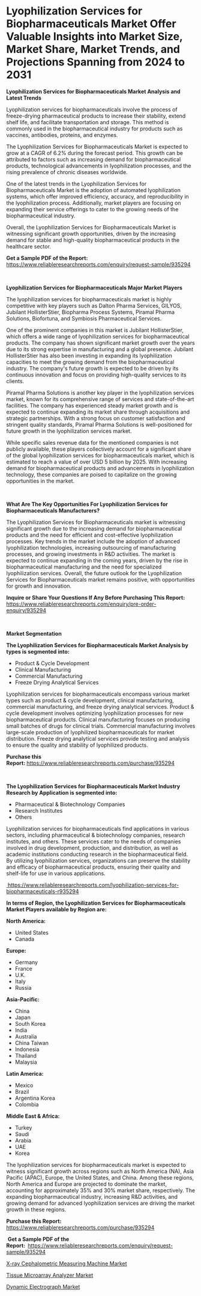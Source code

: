 <p><h1>Lyophilization Services for Biopharmaceuticals Market Offer Valuable Insights into Market Size, Market Share, Market Trends, and Projections Spanning from 2024 to 2031</h1></p><p><strong>Lyophilization Services for Biopharmaceuticals Market Analysis and Latest Trends</strong></p>
<p><p>Lyophilization services for biopharmaceuticals involve the process of freeze-drying pharmaceutical products to increase their stability, extend shelf life, and facilitate transportation and storage. This method is commonly used in the biopharmaceutical industry for products such as vaccines, antibodies, proteins, and enzymes.</p><p>The Lyophilization Services for Biopharmaceuticals Market is expected to grow at a CAGR of 6.2% during the forecast period. This growth can be attributed to factors such as increasing demand for biopharmaceutical products, technological advancements in lyophilization processes, and the rising prevalence of chronic diseases worldwide.</p><p>One of the latest trends in the Lyophilization Services for Biopharmaceuticals Market is the adoption of automated lyophilization systems, which offer improved efficiency, accuracy, and reproducibility in the lyophilization process. Additionally, market players are focusing on expanding their service offerings to cater to the growing needs of the biopharmaceutical industry.</p><p>Overall, the Lyophilization Services for Biopharmaceuticals Market is witnessing significant growth opportunities, driven by the increasing demand for stable and high-quality biopharmaceutical products in the healthcare sector.</p></p>
<p><strong>Get a Sample PDF of the Report:&nbsp;</strong> <a href="https://www.reliableresearchreports.com/enquiry/request-sample/935294">https://www.reliableresearchreports.com/enquiry/request-sample/935294</a></p>
<p>&nbsp;</p>
<p><strong>Lyophilization Services for Biopharmaceuticals Major Market Players</strong></p>
<p><p>The lyophilization services for biopharmaceuticals market is highly competitive with key players such as Dalton Pharma Services, GILYOS, Jubilant HollisterStier, Biopharma Process Systems, Piramal Pharma Solutions, Biofortuna, and Symbiosis Pharmaceutical Services.</p><p>One of the prominent companies in this market is Jubilant HollisterStier, which offers a wide range of lyophilization services for biopharmaceutical products. The company has shown significant market growth over the years due to its strong expertise in manufacturing and a global presence. Jubilant HollisterStier has also been investing in expanding its lyophilization capacities to meet the growing demand from the biopharmaceutical industry. The company's future growth is expected to be driven by its continuous innovation and focus on providing high-quality services to its clients.</p><p>Piramal Pharma Solutions is another key player in the lyophilization services market, known for its comprehensive range of services and state-of-the-art facilities. The company has experienced steady market growth and is expected to continue expanding its market share through acquisitions and strategic partnerships. With a strong focus on customer satisfaction and stringent quality standards, Piramal Pharma Solutions is well-positioned for future growth in the lyophilization services market.</p><p>While specific sales revenue data for the mentioned companies is not publicly available, these players collectively account for a significant share of the global lyophilization services for biopharmaceuticals market, which is estimated to reach a value of over USD 5 billion by 2025. With increasing demand for biopharmaceutical products and advancements in lyophilization technology, these companies are poised to capitalize on the growing opportunities in the market.</p></p>
<p>&nbsp;</p>
<p><strong>What Are The Key Opportunities For Lyophilization Services for Biopharmaceuticals Manufacturers?</strong></p>
<p><p>The Lyophilization Services for Biopharmaceuticals market is witnessing significant growth due to the increasing demand for biopharmaceutical products and the need for efficient and cost-effective lyophilization processes. Key trends in the market include the adoption of advanced lyophilization technologies, increasing outsourcing of manufacturing processes, and growing investments in R&D activities. The market is expected to continue expanding in the coming years, driven by the rise in biopharmaceutical manufacturing and the need for specialized lyophilization services. Overall, the future outlook for the Lyophilization Services for Biopharmaceuticals market remains positive, with opportunities for growth and innovation.</p></p>
<p><strong>Inquire or Share Your Questions If Any Before Purchasing This Report:</strong> <a href="https://www.reliableresearchreports.com/enquiry/pre-order-enquiry/935294">https://www.reliableresearchreports.com/enquiry/pre-order-enquiry/935294</a></p>
<p>&nbsp;</p>
<p><strong>Market Segmentation</strong></p>
<p><strong>The Lyophilization Services for Biopharmaceuticals Market Analysis by types is segmented into:</strong></p>
<p><ul><li>Product & Cycle Development</li><li>Clinical Manufacturing</li><li>Commercial Manufacturing</li><li>Freeze Drying Analytical Services</li></ul></p>
<p><p>Lyophilization services for biopharmaceuticals encompass various market types such as product & cycle development, clinical manufacturing, commercial manufacturing, and freeze drying analytical services. Product & cycle development involves optimizing lyophilization processes for new biopharmaceutical products. Clinical manufacturing focuses on producing small batches of drugs for clinical trials. Commercial manufacturing involves large-scale production of lyophilized biopharmaceuticals for market distribution. Freeze drying analytical services provide testing and analysis to ensure the quality and stability of lyophilized products.</p></p>
<p><strong>Purchase this Report:&nbsp;</strong><a href="https://www.reliableresearchreports.com/purchase/935294">https://www.reliableresearchreports.com/purchase/935294</a></p>
<p>&nbsp;</p>
<p><strong>The Lyophilization Services for Biopharmaceuticals Market Industry Research by Application is segmented into:</strong></p>
<p><ul><li>Pharmaceutical & Biotechnology Companies</li><li>Research Institutes</li><li>Others</li></ul></p>
<p><p>Lyophilization services for biopharmaceuticals find applications in various sectors, including pharmaceutical & biotechnology companies, research institutes, and others. These services cater to the needs of companies involved in drug development, production, and distribution, as well as academic institutions conducting research in the biopharmaceutical field. By utilizing lyophilization services, organizations can preserve the stability and efficacy of biopharmaceutical products, ensuring their quality and shelf-life for use in various applications.</p></p>
<p><a href="https://www.reliableresearchreports.com/lyophilization-services-for-biopharmaceuticals-r935294">&nbsp;https://www.reliableresearchreports.com/lyophilization-services-for-biopharmaceuticals-r935294</a></p>
<p><strong>In terms of Region, the Lyophilization Services for Biopharmaceuticals Market Players available by Region are:</strong></p>
<p>
    <p> <strong> North America: </strong>
        <ul>
            <li>United States</li>
            <li>Canada</li>
        </ul>
        </p> 
    <p> <strong> Europe: </strong>
        <ul>
            <li>Germany</li>
            <li>France</li>
            <li>U.K.</li>
            <li>Italy</li>
            <li>Russia</li>
        </ul>
        </p> 
    <p> <strong> Asia-Pacific: </strong>
        <ul>
            <li>China</li>
            <li>Japan</li>
            <li>South Korea</li>
            <li>India</li>
            <li>Australia</li>
            <li>China Taiwan</li>
            <li>Indonesia</li>
            <li>Thailand</li>
            <li>Malaysia</li>
        </ul>
        </p> 
    <p> <strong> Latin America: </strong>
        <ul>
            <li>Mexico</li>
            <li>Brazil</li>
            <li>Argentina Korea</li>
            <li>Colombia</li>
        </ul>
        </p> 
    <p> <strong> Middle East & Africa: </strong>
        <ul>
            <li>Turkey</li>
            <li>Saudi</li>
            <li>Arabia</li>
            <li>UAE</li>
            <li>Korea</li>
        </ul>
    </p>
    </p>
<p><p>The lyophilization services for biopharmaceuticals market is expected to witness significant growth across regions such as North America (NA), Asia Pacific (APAC), Europe, the United States, and China. Among these regions, North America and Europe are projected to dominate the market, accounting for approximately 35% and 30% market share, respectively. The expanding biopharmaceutical industry, increasing R&D activities, and growing demand for advanced lyophilization services are driving the market growth in these regions.</p></p>
<p><strong>Purchase this Report: </strong><a href="https://www.reliableresearchreports.com/purchase/935294">https://www.reliableresearchreports.com/purchase/935294</a></p>
<p>&nbsp;<strong>Get a Sample PDF of the Report:&nbsp;&nbsp;</strong><a href="https://www.reliableresearchreports.com/enquiry/request-sample/935294">https://www.reliableresearchreports.com/enquiry/request-sample/935294</a></p>
<p><strong></strong></p>
<p><p><a href="https://github.com/theanastasiyah/Market-Research-Report-List-1/blob/main/x-ray-cephalometric-measuring-machine-market.md">X-ray Cephalometric Measuring Machine Market</a></p><p><a href="https://github.com/msbsaifansami/Market-Research-Report-List-1/blob/main/tissue-microarray-analyzer-market.md">Tissue Microarray Analyzer Market</a></p><p><a href="https://github.com/khlifeservices/Market-Research-Report-List-1/blob/main/dynamic-electrograph-market.md">Dynamic Electrograph Market</a></p></p>